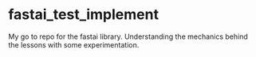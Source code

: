# fastai_test_implement
My go to repo for the fastai library. Understanding the mechanics behind the lessons with some experimentation.
